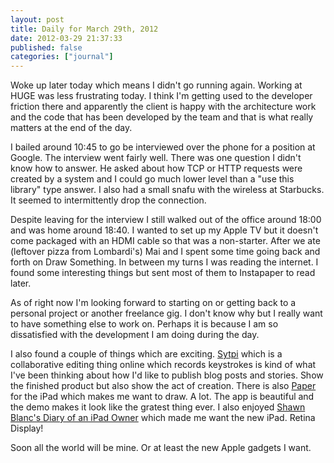```yaml
---
layout: post
title: Daily for March 29th, 2012
date: 2012-03-29 21:37:33
published: false
categories: ["journal"]
---
```


Woke up later today which means I didn't go running again. Working at HUGE was less frustrating today. I think I'm getting used to the developer friction there and apparently the client is happy with the architecture work and the code that has been developed by the team and that is what really matters at the end of the day. 

I bailed around 10:45 to go be interviewed over the phone for a position at Google. The interview went fairly well. There was one question I didn't know how to answer. He asked about how TCP or HTTP requests were created by a system and I could go much lower level than a "use this library" type answer. I also had a small snafu with the wireless at Starbucks. It seemed to intermittently drop the connection. 

Despite leaving for the interview I still walked out of the office around 18:00 and was home around 18:40. I wanted to set up my Apple TV but it doesn't come packaged with an HDMI cable so that was a non-starter. After we ate (leftover pizza from Lombardi's) Mai and I  spent some time going back and forth on Draw Something. In between my turns I was reading the internet. I found some interesting things but sent most of them to Instapaper to read later.

As of right now I'm looking forward to starting on or getting back to a personal project or another freelance gig. I don't know why but I really want to have something else to work on. Perhaps it is because I am so dissatisfied with the development I am doing during the day. 

I also found a couple of things which are exciting. [Sytpi](http://www.stypi.com) which is a collaborative editing thing online which records keystrokes is kind of what I've been thinking about how I'd like to publish blog posts and stories. Show the finished product but also show the act of creation. There is also [Paper](http://fiftythree.com/) for the iPad which makes me want to draw. A lot. The app is beautiful and the demo makes it look like the gratest thing ever. I also enjoyed [Shawn Blanc's Diary of an iPad Owner](http://shawnblanc.net/2012/03/diary-of-an-ipad-3-owner/) which made me want the new iPad. Retina Display!

Soon all the world will be mine. Or at least the new Apple gadgets I want. 